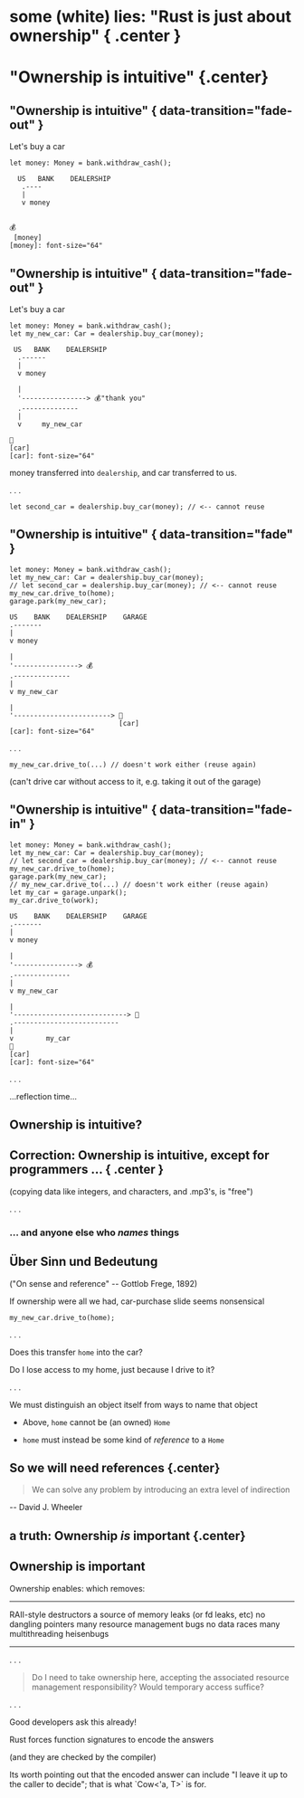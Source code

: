 # some (white) lies: "Rust is just about ownership" { .center }

# "Ownership is intuitive" {.center}

## "Ownership is intuitive"  { data-transition="fade-out" }

Let's buy a car

``` {.rust}
let money: Money = bank.withdraw_cash();
```

```art
  US   BANK    DEALERSHIP
   .----
   |
   v money


💰
 [money]
[money]: font-size="64"
```

## "Ownership is intuitive"  { data-transition="fade-out" }

Let's buy a car

``` {.rust}
let money: Money = bank.withdraw_cash();
let my_new_car: Car = dealership.buy_car(money);
```

```art
 US   BANK    DEALERSHIP
  .------
  |
  v money

  |
  '----------------> 💰"thank you"
  .--------------
  |
  v     my_new_car

🚗
[car]
[car]: font-size="64"
```

money transferred into `dealership`,
and car transferred to us.

. . .

``` {.rust .compile_error}
let second_car = dealership.buy_car(money); // <-- cannot reuse
```

## "Ownership is intuitive"  { data-transition="fade" }

``` {.rust}
let money: Money = bank.withdraw_cash();
let my_new_car: Car = dealership.buy_car(money);
// let second_car = dealership.buy_car(money); // <-- cannot reuse
my_new_car.drive_to(home);
garage.park(my_new_car);
```

```art
US    BANK    DEALERSHIP    GARAGE
.-------
|
v money

|
'----------------> 💰
.--------------
|
v my_new_car

|
'------------------------> 🚗
                           [car]
[car]: font-size="64"
```

. . .

``` {.rust .compile_error}
my_new_car.drive_to(...) // doesn't work either (reuse again)
```

(can't drive car without access to it, e.g. taking it
out of the garage)

## "Ownership is intuitive"  { data-transition="fade-in" }

``` {.rust}
let money: Money = bank.withdraw_cash();
let my_new_car: Car = dealership.buy_car(money);
// let second_car = dealership.buy_car(money); // <-- cannot reuse
my_new_car.drive_to(home);
garage.park(my_new_car);
// my_new_car.drive_to(...) // doesn't work either (reuse again)
let my_car = garage.unpark();
my_car.drive_to(work);
```

```art
US    BANK    DEALERSHIP    GARAGE
.-------
|
v money

|
'----------------> 💰
.--------------
|
v my_new_car

|
'----------------------------> 🚗
.--------------------------
|
v        my_car
🚗
[car]
[car]: font-size="64"
```


. . .

...reflection time...

## Ownership is intuitive?

## Correction: Ownership is intuitive, except for programmers ...  { .center }

(copying data like integers, and characters, and .mp3's, is "free")

. . .

### ... and anyone else who *names* things

## Über Sinn und Bedeutung

("On sense and reference" -- Gottlob Frege, 1892)

If ownership were all we had, car-purchase slide seems nonsensical

``` {.rust}
my_new_car.drive_to(home);
```

. . .

Does this transfer `home` into the car?

Do I lose access to my home, just because I drive to it?

. . .

We must distinguish an object itself from ways to name that object

 * Above, `home` cannot be (an owned) `Home`

 * `home` must instead be some kind of *reference* to a `Home`

## So we will need references {.center}

> We can solve any problem by introducing an extra level of indirection

-- David J. Wheeler

## a truth: Ownership *is* important {.center}

## Ownership is important

Ownership enables:       which removes:
----------------------   -------------------------------------------
RAII-style destructors   a source of memory leaks (or fd leaks, etc)
no dangling pointers     many resource management bugs
no data races            many multithreading heisenbugs
----------------------   -------------------------------------------

. . .

> Do I need to take ownership here, accepting the associated
> resource management responsibility? Would temporary
> access suffice?

. . .

Good developers ask this already!

Rust forces function signatures to encode the answers

(and they are checked by the compiler)

<div class="notes">
Its worth pointing out that the encoded answer can
include "I leave it up to the caller to decide";
that is what `Cow<'a, T>` is for.
</div>
